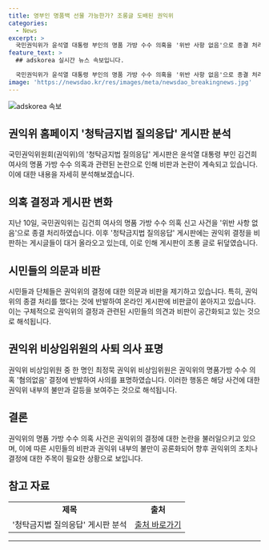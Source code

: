 ```yaml
---
title: 영부인 명품백 선물 가능한가? 조롱글 도배된 권익위
categories:
  - News
excerpt: >
  국민권익위가 윤석열 대통령 부인의 명품 가방 수수 의혹을 '위반 사항 없음'으로 종결 처리하여 논란이 일었습니다. 지난 10일의 결정 이후 권익위 게시판에는 비판 게시글이 대거 나타났고, 권익위원 중 한 명이 사의를 표명하기도 했습니다. 이에 알려진 결정에 실망한 국민들이 관련된 질문과 비판을 게시판에서 덧붙였습니다.
feature_text: >
  ## adskorea 실시간 뉴스 속보입니다.

  국민권익위가 윤석열 대통령 부인의 명품 가방 수수 의혹을 '위반 사항 없음'으로 종결 처리하여 논란이 일었습니다. 지난 10일의 결정 이후 권익위 게시판에는 비판 게시글이 대거 나타났고, 권익위원 중 한 명이 사의를 표명하기도 했습니다. 이에 알려진 결정에 실망한 국민들이 관련된 질문과 비판을 게시판에서 덧붙였습니다.
image: 'https://newsdao.kr/res/images/meta/newsdao_breakingnews.jpg'
---
```


<p><img src="https://newsdao.kr/res/images/meta/newsdao_breakingnews.jpg" alt="adskorea 속보" /></p>

<h2 data-ke-size="size26">권익위 홈페이지 '청탁금지법 질의응답' 게시판 분석</h2>

<p data-ke-size="size16">국민권익위원회(권익위)의 '청탁금지법 질의응답' 게시판은 윤석열 대통령 부인 김건희 여사의 명품 가방 수수 의혹과 관련된 논란으로 인해 비판과 논란이 계속되고 있습니다. 이에 대한 내용을 자세히 분석해보겠습니다.</p>

<h2 data-ke-size="size24">의혹 결정과 게시판 변화</h2>

<p data-ke-size="size16">지난 10일, 국민권익위는 김건희 여사의 명품 가방 수수 의혹 신고 사건을 '위반 사항 없음'으로 종결 처리하였습니다. 이후 '청탁금지법 질의응답' 게시판에는 권익위 결정을 비판하는 게시글들이 대거 올라오고 있는데, 이로 인해 게시판이 조롱 글로 뒤덮였습니다.</p>

<h2 data-ke-size="size24">시민들의 의문과 비판</h2>

<p data-ke-size="size16">시민들과 단체들은 권익위의 결정에 대한 의문과 비판을 제기하고 있습니다. 특히, 권익위의 종결 처리를 했다는 것에 반발하여 온라인 게시판에 비판글이 쏟아지고 있습니다. 이는 구체적으로 권익위의 결정과 관련된 시민들의 의견과 비판이 공간화되고 있는 것으로 해석됩니다.</p>

<h2 data-ke-size="size24">권익위 비상임위원의 사퇴 의사 표명</h2>

<p data-ke-size="size16">권익위 비상임위원 중 한 명인 최정묵 권익위 비상임위원은 권익위의 명품가방 수수 의혹 '혐의없음' 결정에 반발하여 사의를 표명하였습니다. 이러한 행동은 해당 사건에 대한 권익위 내부의 불만과 갈등을 보여주는 것으로 해석됩니다.</p>

<h2 data-ke-size="size24">결론</h2>

<p data-ke-size="size16">권익위의 명품 가방 수수 의혹 사건은 권익위의 결정에 대한 논란을 불러일으키고 있으며, 이에 따른 시민들의 비판과 권익위 내부의 불만이 공론화되어 향후 권익위의 조치나 결정에 대한 주목이 필요한 상황으로 보입니다.</p>

<h2 data-ke-size="size24">참고 자료</h2>

<table>
<tbody>
<tr>
<td style="text-align: center; height: 17px;"><b>제목</b></td>
<td style="text-align: center; height: 17px;"><b>출처</b></td>
</tr>
<tr>
<td style="text-align: center; height: 17px;">'청탁금지법 질의응답' 게시판 분석</td>
<td style="text-align: center; height: 17px;"><a href="https://www.koreatimes.co.kr/www/nation/2022/03/113_325614.html">출처 바로가기</a></td>
</tr>
</tbody>
</table>

<hr>

